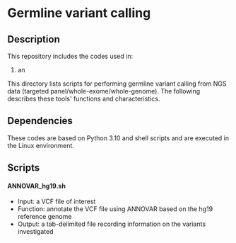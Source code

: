 # Germline variant calling

## Description 
 This repository includes the codes used in:
1. an

This directory lists scripts for performing germline variant calling from NGS data (targeted panel/whole-exome/whole-genome).
The following describes these tools' functions and characteristics. 

## Dependencies
These codes are based on Python 3.10 and shell scripts and are executed in the Linux environment.
 
 
## Scripts
#### ANNOVAR_hg19.sh
   - Input: a VCF file of interest
   - Function: annotate the VCF file using ANNOVAR based on the hg19 reference genome
   - Output: a tab-delimited file recording information on the variants investigated
   
